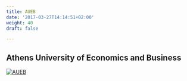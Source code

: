 ```yaml
---
title: AUEB
date: '2017-03-27T14:14:51+02:00'
weight: 40
draft: false

---
```


## Athens University of Economics and Business

[![AUEB](https://img.shields.io/badge/aueb-wim-9D5459.svg)](http://www.aueb.gr/index_en.php)

<a frameborder="0" data-theme="light" data-layers="1,2,3,4" data-stack-embed="true" href="https://dashboard.cauldron.io/app/kibana#/dashboard/Overview?_g=(filters:!((%27$$hashKey%27:%27object:78%27,%27$state%27:(store:globalState),meta:(alias:!n,disabled:!f,index:git,key:project,negate:!f,value:aueb-wim),query:(match:(project:(query:aueb-wim,type:phrase))))),refreshInterval:(display:Off,pause:!f,value:0),time:(from:now-1y,mode:quick,to:now))&_a=(filters:!(),options:(darkTheme:!f),panels:!((col:10,id:GitGithubRepos,panelIndex:2,row:5,size_x:3,size_y:5,title:%27Top%20Repositories%27,type:visualization),(col:1,id:github_authors_map,panelIndex:13,row:10,size_x:6,size_y:7,title:%27Submitters%20(Issues%20%26%20Pull%20Requests)%27,type:visualization),(col:4,id:gitgithub_evolution_authors,panelIndex:14,row:8,size_x:3,size_y:2,title:Authors,type:visualization),(col:1,id:gitgithub_git_authors,panelIndex:16,row:6,size_x:3,size_y:4,title:%27Top%20Authors%27,type:visualization),(col:4,id:github_issues_evolutionary,panelIndex:17,row:2,size_x:6,size_y:2,title:Issues,type:visualization),(col:4,id:github_pullrequests_pullrequests,panelIndex:18,row:4,size_x:6,size_y:2,title:%27Pull%20Request%27,type:visualization),(col:4,id:git_evolution_commits,panelIndex:19,row:6,size_x:3,size_y:2,title:Commits,type:visualization),(col:7,id:git_commits_timezone,panelIndex:20,row:8,size_x:3,size_y:2,title:%27Commits%20by%20Timezone%27,type:visualization),(col:7,id:github_assignees_map,panelIndex:21,row:10,size_x:6,size_y:7,title:%27Assignees%20(Issues%20%26%20Pull%20Requests)%27,type:visualization),(col:10,id:gitgithub_domains,panelIndex:23,row:2,size_x:3,size_y:3,title:Domains,type:visualization),(col:7,id:git_added_vs_removed_lines,panelIndex:24,row:6,size_x:3,size_y:2,title:%27Added%20Vs%20Removed%20Lines%27,type:visualization),(col:1,id:github_issues_pull_requests_authors,panelIndex:25,row:2,size_x:3,size_y:4,title:%27Top%20Submitters%20(Issues%20%26%20PRs)%27,type:visualization),(col:1,id:overview_doc,panelIndex:26,row:1,size_x:12,size_y:1,title:%27Welcome!!%27,type:visualization)),query:(query_string:(analyze_wildcard:!t,query:%27*%27)),title:Overview,uiState:(P-13:(mapCenter:!(14.604847155053898,0),title:%27Submitters%20(Issues%20%26%20Pull%20Requests)%27),P-14:(title:Authors,vis:(legendOpen:!f)),P-16:(title:%27Top%20Authors%27,vis:(params:(sort:(columnIndex:!n,direction:!n)))),P-17:(title:Issues),P-18:(title:%27Pull%20Request%27),P-19:(title:Commits,vis:(legendOpen:!f)),P-2:(title:%27Top%20Repositories%27,vis:(params:(sort:(columnIndex:!n,direction:!n)))),P-20:(title:%27Commits%20by%20Timezone%27,vis:(legendOpen:!f)),P-21:(mapCenter:!(9.44906182688142,0),title:%27Assignees%20(Issues%20%26%20Pull%20Requests)%27),P-23:(title:Domains),P-24:(title:%27Added%20Vs%20Removed%20Lines%27,vis:(legendOpen:!f)),P-25:(title:%27Top%20Submitters%20(Issues%20%26%20PRs)%27,vis:(params:(sort:(columnIndex:!n,direction:!n)))),P-26:(title:%27Welcome!!%27)))" charset="utf-8">
